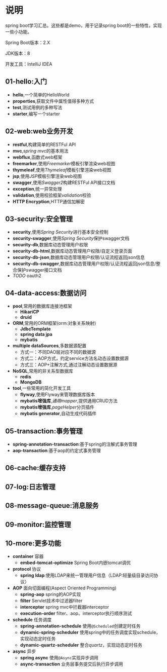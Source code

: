 # 说明

spring boot学习汇总。这些都是demo，用于记录spring boot的一些特性，实现一些小功能。

Spring Boot版本：2.X

JDK版本：8

开发工具：IntelliJ IDEA

## 01-hello:入门
- **hello**,一个简单的HelloWorld
- **properties**,获取文件中属性值得多种方式
- **test**,测试用例的多种写法
- **starter**,编写一个starter

## 02-web:web业务开发
- **restful**,构建简单的RESTFul API
- **mvc**,*spring mvc*的基本用法
- **webflux**,函数式web框架
- **freemarker**,使用*Freemarker*模板引擎渲染web视图
- **thymeleaf**,使用*Thymeleaf*模板引擎渲染web视图
- **jsp**,使用*JSP*模板引擎渲染web视图
- **swagger**,使用*Swagger2*构建RESTFul API接口文档
- **exception**,统一异常处理
- **validation**,使用校验框架*validation*校验
- **HTTP Encryption**,HTTP通信加解密

## 03-security:安全管理
- **security**,使用*Spring Security*进行基本安全控制
- **security-swagger**,使用*Spring Security*保护swagger文档
- **security-db**,数据库动态管理用户权限
- **security-db-html**,数据库动态管理用户权限/自定义登录页面
- **security-db-json**,数据库动态管理用户权限/认证流程返回json信息
- **security-db-swagger**,数据库动态管理用户权限/认证流程返回json信息/整合保护swagger接口文档
- *TODO* oauth2

## 04-data-access:数据访问
- **pool**,常用的数据库连接池框架
    - **HikariCP**
    - **druid**
- **ORM**,常用的ORM框架(orm:对象关系映射)
    - **JdbcTemplate**
    - **spring data jpa**
    - **mybatis**
- **multiple dataSources**,多数据源配置
    - 方式一：不同DAO层对应不同的数据源
    - 方式二：AOP方式，约定service方法名动态设置数据源
    - 方式三：AOP+注解方式,通过注解动态设置数据源
- **NoSQL**,常用的非关系型数据库
    - **redis**
    - **MongoDB**
- **tool**,一些常用的简化开发工具
    - **flyway**,使用Flyway来管理数据库版本
    - **mybatis增强库**,*通用mapper*,提供通用CRUD方法
    - **mybatis增强库**,*pageHelper*分页插件
    - **mybatis generator**,自动生成代码插件

## 05-transaction:事务管理
- **spring-annotation-transaction**:基于spring的注解式事务管理
- **aop-transaction**:基于aop的约定式事务管理

## 06-cache:缓存支持

## 07-log:日志管理

## 08-message-queue:消息服务

## 09-monitor:监控管理

## 10-more:更多功能
- **container** 容器
    - **embed-tomcat-optimize** Spring Boot内嵌tomcat调优
- **protocol** 协议
    - **spring ldap**:使用LDAP来统一管理用户信息（LDAP:轻量级目录访问协议）
- **AOP** 面向切面编程(Aspect Oriented Programming)
    - **spring-aop** spring的AOP实现
    - **filter** Servlet技术中过滤器filter
    - **interceptor** spring mvc中拦截器interceptor
    - **execution-order** filter、aop、interceptor执行顺序测试
- **schedule** 任务调度
    - **spring-annotation-schedule** 使用`@Scheduled`创建定时任务
    - **dynamic-spring-scheduler** 使用spring中的任务调度实现schedule，实现动态定时任务
    - **dynamic-quartz-scheduler** 整合*quartz*，实现动态定时任务
- **async** 异步
    - **spring async** 使用`@Async`实现异步调用
    - **async-transaction** 业务层事务提交后执行异步调用
